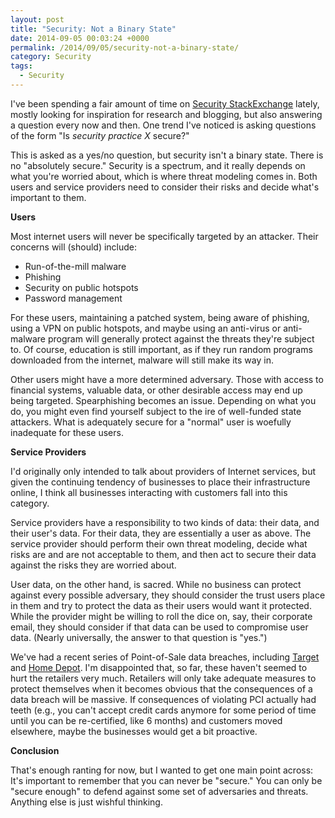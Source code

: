 ```yaml
---
layout: post
title: "Security: Not a Binary State"
date: 2014-09-05 00:03:24 +0000
permalink: /2014/09/05/security-not-a-binary-state/
category: Security
tags:
  - Security
---
```

I've been spending a fair amount of time on [Security StackExchange](https://security.stackexchange.com) lately, mostly looking for inspiration for research and blogging, but also answering a question every now and then.  One trend I've noticed is asking questions of the form "Is *security practice X* secure?"

This is asked as a yes/no question, but security isn't a binary state.  There is no "absolutely secure."  Security is a spectrum, and it really depends on what you're worried about, which is where threat modeling comes in.  Both users and service providers need to consider their risks and decide what's important to them.

**Users**

Most internet users will never be specifically targeted by an attacker.  Their concerns will (should) include:

- Run-of-the-mill malware
- Phishing
- Security on public hotspots
- Password management

For these users, maintaining a patched system, being aware of phishing, using a VPN on public hotspots, and maybe using an anti-virus or anti-malware program will generally protect against the threats they're subject to.  Of course, education is still important, as if they run random programs downloaded from the internet, malware will still make its way in.

Other users might have a more determined adversary.  Those with access to financial systems, valuable data, or other desirable access may end up being targeted.  Spearphishing becomes an issue.  Depending on what you do, you might even find yourself subject to the ire of well-funded state attackers.  What is adequately secure for a "normal" user is woefully inadequate for these users.

**Service Providers**

I'd originally only intended to talk about providers of Internet services, but given the continuing tendency of businesses to place their infrastructure online, I think all businesses interacting with customers fall into this category.

Service providers have a responsibility to two kinds of data: their data, and their user's data.  For their data, they are essentially a user as above.  The service provider should perform their own threat modeling, decide what risks are and are not acceptable to them, and then act to secure their data against the risks they are worried about.

User data, on the other hand, is sacred.  While no business can protect against every possible adversary, they should consider the trust users place in them and try to protect the data as their users would want it protected.  While the provider might be willing to roll the dice on, say, their corporate email, they should consider if that data can be used to compromise user data.  (Nearly universally, the answer to that question is "yes.")

We've had a recent series of Point-of-Sale data breaches, including [Target](https://web.archive.org/web/20150129074203/https://corporate.target.com/about/payment-card-issue.aspx) and [Home Depot](http://krebsonsecurity.com/2014/09/banks-credit-card-breach-at-home-depot/).  I'm disappointed that, so far, these haven't seemed to hurt the retailers very much.  Retailers will only take adequate measures to protect themselves when it becomes obvious that the consequences of a data breach will be massive.  If consequences of violating PCI actually had teeth (e.g., you can't accept credit cards anymore for some period of time until you can be re-certified, like 6 months) and customers moved elsewhere, maybe the businesses would get a bit proactive.

**Conclusion**

That's enough ranting for now, but I wanted to get one main point across: It's important to remember that you can never be "secure."  You can only be "secure enough" to defend against some set of adversaries and threats.  Anything else is just wishful thinking.
